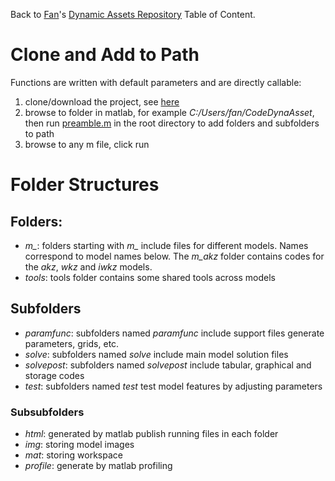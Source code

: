 Back to [Fan](https://fanwangecon.github.io)'s
[Dynamic Assets Repository](https://fanwangecon.github.io/CodeDynaAsset/) Table of Content.

# Clone and Add to Path

Functions are written with default parameters and are directly callable:

1. clone/download the project, see [here](docs/gitsetup.md)
2. browse to folder in matlab, for example *C:/Users/fan/CodeDynaAsset*, then run [preamble.m](https://github.com/FanWangEcon/CodeDynaAsset/blob/master/preamble.m) in the root directory to add folders and subfolders to path
3. browse to any m file, click run

# Folder Structures

## Folders:
- *m_*: folders starting with *m_* include files for different models. Names correspond to model names below. The *m_akz* folder contains codes for the *akz*, *wkz* and *iwkz* models.
- *tools*: tools folder contains some shared tools across models

## Subfolders
- *paramfunc*: subfolders named *paramfunc* include support files generate parameters, grids, etc.
- *solve*: subfolders named *solve* include main model solution files
- *solvepost*: subfolders named *solvepost* include tabular, graphical and storage codes
- *test*: subfolders named *test* test model features by adjusting parameters

### Subsubfolders
- *html*: generated by matlab publish running files in each folder
- *img*: storing model images
- *mat*: storing workspace
- *profile*: generate by matlab profiling
